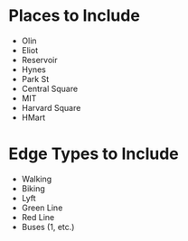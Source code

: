 # Places to Include
- Olin
- Eliot
- Reservoir
- Hynes
- Park St
- Central Square
- MIT
- Harvard Square
- HMart


# Edge Types to Include
- Walking
- Biking
- Lyft
- Green Line
- Red Line
- Buses (1, etc.)